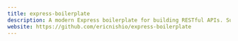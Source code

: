 ```yaml
---
title: express-boilerplate
description: A modern Express boilerplate for building RESTful APIs. Supports ES6+, Flow, async/await, and more.
website: https://github.com/ericnishio/express-boilerplate
---
```

